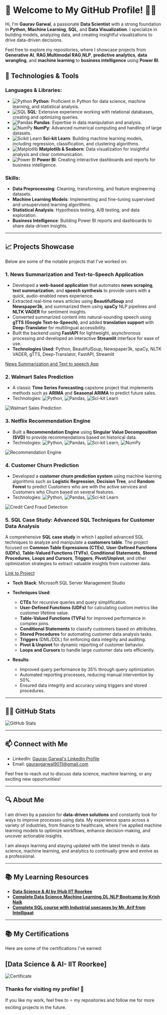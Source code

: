 # 🚀 Welcome to My GitHub Profile! 👨‍💻

Hi, I'm **Gaurav Garwal**, a passionate **Data Scientist** with a strong foundation in **Python**, **Machine Learning**, **SQL**, and **Data Visualization**. I specialize in building models, analyzing data, and creating insightful visualizations to drive data-driven decisions.

Feel free to explore my repositories, where I showcase projects from **Generative AI**, **RAG**,**Multimodal RAG**,**NLP**, **predictive analytics**, **data wrangling**, and **machine learning** to **business intelligence** using **Power BI**.

## 🔧 Technologies & Tools

### Languages & Libraries:
- ![Python](https://img.shields.io/badge/Python-3776AB?style=flat&logo=python&logoColor=white) **Python**: Proficient in Python for data science, machine learning, and statistical analysis.
- ![SQL](https://img.shields.io/badge/SQL-4479A1?style=flat&logo=sql&logoColor=white) **SQL**: Extensive experience working with relational databases, creating and optimizing queries.
- ![Pandas](https://img.shields.io/badge/Pandas-150458?style=flat&logo=pandas&logoColor=white) **Pandas**: Expertise in data manipulation and analysis.
- ![NumPy](https://img.shields.io/badge/NumPy-013243?style=flat&logo=numpy&logoColor=white) **NumPy**: Advanced numerical computing and handling of large datasets.
- ![Scikit Learn](https://img.shields.io/badge/Sci--kit%20Learn-F7931E?style=flat&logo=scikit-learn&logoColor=white) **Sci-kit Learn**: Building machine learning models, including regression, classification, and clustering algorithms.
- ![Matplotlib](https://img.shields.io/badge/Matplotlib-11557C?style=flat&logo=matplotlib&logoColor=white) **Matplotlib & Seaborn**: Data visualization for insightful analysis and clear communication.
- ![Power BI](https://img.shields.io/badge/Power%20BI-F2C811?style=flat&logo=power-bi&logoColor=black) **Power BI**: Creating interactive dashboards and reports for business intelligence.

### Skills:
- **Data Preprocessing**: Cleaning, transforming, and feature engineering datasets.
- **Machine Learning Models**: Implementing and fine-tuning supervised and unsupervised learning algorithms.
- **Statistical Analysis**: Hypothesis testing, A/B testing, and data exploration.
- **Business Intelligence**: Building Power BI reports and dashboards to share data-driven insights.

---

## 📈 Projects Showcase

Below are some of the notable projects that I've worked on:

### 1. **News Summarization and Text-to-Speech Application**
- Developed a **web-based application** that automates **news scraping**, **text summarization**, and **speech synthesis** to provide users with a quick, audio-enabled news experience.  
- Extracted real-time news articles using **BeautifulSoup** and **Newspaper3k**, and summarized them using **spaCy** NLP pipelines and **NLTK VADER** for sentiment insights.  
- Converted summarized content into natural-sounding speech using **gTTS (Google Text-to-Speech)**, and added **translation support** with **Deep-Translator** for multilingual accessibility.  
- Built the backend using **FastAPI** for lightweight, asynchronous processing and developed an interactive **Streamlit** interface for ease of use.  
- **Technologies Used**: Python, BeautifulSoup, Newspaper3k, spaCy, NLTK VADER, gTTS, Deep-Translator, FastAPI, Streamlit  

[News Summarization and Text to speech App](https://github.com/gauravgarwal9011/News-App) 


### 2. **Walmart Sales Prediction**
- A classic **Time Series Forecasting** capstone project that implements methods such as **ARIMA** and **Seasonal ARIMA** to predict future sales.
- Technologies: ![Python](https://img.shields.io/badge/Python-3776AB?style=flat&logo=python&logoColor=white), ![Pandas](https://img.shields.io/badge/Pandas-150458?style=flat&logo=pandas&logoColor=white), ![Sci-kit Learn](https://img.shields.io/badge/Sci--kit%20Learn-F7931E?style=flat&logo=scikit-learn&logoColor=white)

![Walmart Sales Prediction](https://github.com/gauravgarwal9011/Walmart-sales-time-series)

### 3. **Netflix Recommendation Engine**
- Built a **Recommendation Engine** using **Singular Value Decomposition (SVD)** to provide recommendations based on historical data.
- Technologies: ![Python](https://img.shields.io/badge/Python-3776AB?style=flat&logo=python&logoColor=white), ![Pandas](https://img.shields.io/badge/Pandas-150458?style=flat&logo=pandas&logoColor=white), ![Sci-kit Learn](https://img.shields.io/badge/Sci--kit%20Learn-F7931E?style=flat&logo=scikit-learn&logoColor=white), ![NumPy](https://img.shields.io/badge/NumPy-013243?style=flat&logo=numpy&logoColor=white)

![Recommendation Engine](https://github.com/gauravgarwal9011/Netflix-Recommendation-system)

### 4. **Customer Churn Prediction**
- Developed a **customer churn prediction system** using machine learning algorithms such as **Logistic Regression**, **Decision Tree**, and **Random Forest** to predict Customers who are with the active services and Customers who Churn based on several features.
- Technologies: ![Python](https://img.shields.io/badge/Python-3776AB?style=flat&logo=python&logoColor=white), ![Pandas](https://img.shields.io/badge/Pandas-150458?style=flat&logo=pandas&logoColor=white), ![Sci-kit Learn](https://img.shields.io/badge/Sci--kit%20Learn-F7931E?style=flat&logo=scikit-learn&logoColor=white)

![Credit Card Fraud Detection](https://github.com/gauravgarwal9011/Customer-Churn-Prediction)

### 5. **SQL Case Study: Advanced SQL Techniques for Customer Data Analysis**  
   A comprehensive **SQL case study** in which I applied advanced SQL techniques to analyze and manipulate a **customers table**. The project focused on **Common Table Expressions (CTEs)**, **User-Defined Functions (UDFs)**, **Table-Valued Functions (TVFs)**, **Conditional Statements**, **Stored Procedures**, **Loops and Cursors**, **Triggers**, **Pivot/Unpivot**, and other optimization strategies to extract valuable insights from customer data.

   [Link to Project](https://github.com/gauravgarwal9011/SQL-Case-Study)

   - **Tech Stack**: Microsoft SQL Server Management Studio
   - **Techniques Used**:
     - **CTEs** for recursive queries and query simplification.
     - **User-Defined Functions (UDFs)** for calculating custom metrics like customer lifetime value.
     - **Table-Valued Functions (TVFs)** for improved performance in complex joins.
     - **Conditional Statements** to classify customers based on attributes.
     - **Stored Procedures** for automating customer data analysis tasks.
     - **Triggers** (DML/DDL) for enforcing data integrity and auditing.
     - **Pivot & Unpivot** for dynamic reporting of customer behavior.
     - **Loops and Cursors** to handle large customer data sets efficiently.
   
   - **Results**:
     - Improved query performance by 35% through query optimization.
     - Automated reporting processes, reducing manual intervention by 50%.
     - Ensured data integrity and accuracy using triggers and stored procedures.

---

## 🧑‍💻 GitHub Stats

![GitHub Stats](https://github-readme-stats.vercel.app/api?username=gauravgarwal9011&show_icons=true&hide_title=true&count_private=true&hide=prs&theme=radical)

---

## 📫 Connect with Me

- LinkedIn: [Gaurav Garwal's LinkedIn Profile](https://www.linkedin.com/in/gaurav-garwal-59113788)
- Email: [gauravgarwal9011@gmail.com](mailto:gauravgarwal9011@gmail.com)

Feel free to reach out to discuss data science, machine learning, or any exciting new opportunities!

---

## 🔍 About Me

I am driven by a passion for **data-driven solutions** and constantly look for ways to improve processes using data. My experience spans across a variety of industries, from finance to healthcare, where I've applied machine learning models to optimize workflows, enhance decision-making, and uncover actionable insights.

I am always learning and staying updated with the latest trends in data science, machine learning, and analytics to continually grow and evolve as a professional.

---

## 📚 My Learning Resources

- **[Data Science & AI by IHub IIT Roorkee](https://intellipaat.com/epgc-data-science-ai-ihubds-iit-roorkee/)**
- **[Complete Data Science,Machine Learning,DL,NLP Bootcamp by Krish Naik](https://www.udemy.com/course/complete-machine-learning-nlp-bootcamp-mlops-deployment/?couponCode=24T5MT071025)**
- **[Complete SQL course with Industrial usecases by Mr. Arif from Intellipaat](https://www.youtube.com/watch?v=R2fQ5-PMju0&t=33381s)**

---
## 📚 My Certifications

Here are some of the certifications I've earned:

## [Data Science & AI- IIT Roorkee]
![Certificate](https://github.com/gauravgarwal9011/Certifications/blob/main/IIT%20Roorkie%20DS%20and%20AI%20Certificate.jpg)


### Thanks for visiting my profile! 👋

If you like my work, feel free to ⭐️ my repositories and follow me for more exciting projects in the future.
